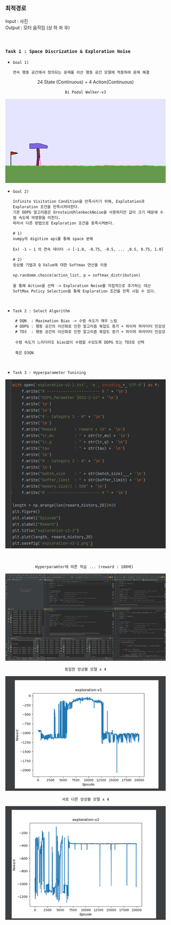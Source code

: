 ## `최적경로`

Input  : 사진   
Output : 모터 움직임 (상 하 좌 우) 

<br>

### `Task 1 : Space Discrization & Exploration Noise`

- `Goal 1)`

      연속 행동 공간에서 정의되는 문제를 이산 행동 공간 모델에 적용하여 문제 해결

<div align="center">

 24 State (Continuous) + 4 Action(Continuous)


`Bi Pedal Walker-v3`

![img_4.png](img_4.png)

</div>

- `Goal 2)`

      Infinite Visitation Condition을 만족시키기 위해, Explotation과 Exploration 조건을 만족시켜야한다.
      기존 DDPG 알고리즘은 OrnsteinUhlenbeckNoise을 사용하지만 값이 크기 때문에 수렴 속도에 악영향을 미친다.
      따라서 다른 방법으로 Exploration 조건을 충족시켜본다.

      # 1)
      numpy의 digitize api를 통해 space 분해 
      
      Ex) -1 ~ 1 의 연속 데이터 -> [-1.0, -0.75, -0.5, ... ,0.5, 0.75, 1.0]
      
      # 2)
      앙상블 기법과 Q Value에 대한 Softmax 연산을 이용

      np.randomm.choice(action_list, p = softmax_distribution)

      을 통해 Action을 선택 -> Exploration Noise를 직접적으로 추가하는 대신
      SoftMax Policy Selection을 통해 Exploration 조건을 만족 시킬 수 있다.
      


<br>

- `Task 2 : Select Algorithm`

       # DQN  : Maximation Bias -> 수렴 속도가 매우 느림   
       # DDPG : 행동 공간의 이산화로 인한 알고리즘 복잡도 증가 + 하이퍼 파라미터 민감성 
       # TD3  : 행동 공간의 이산화로 인한 알고리즘 복잡도 증가 + 하이퍼 파라미터 민감성 

       수렴 속도가 느리더라도 bias없이 수렴할 수있도록 DDPG 또는 TD3로 선택
      
       혹은 D3QN

<br>

- `Task 3 : Hyperparameter Tunining`

<div align="center">

![img_1.png](img_1.png)

</div>

<br>

<div align="center">

`Hyperparamter에 따른 학습 ... (reward : 100배) `

![img.png](img.png)

`동일한 앙상블 모델 x 4`

![img_3.png](img_3.png)

`서로 다른 앙상블 모델 x 4`

![img_2.png](img_2.png)

</div>
